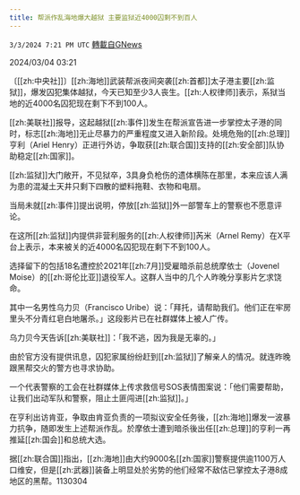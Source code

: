 ```yaml
---
title: 帮派作乱海地爆大越狱 主要监狱近4000囚剩不到百人
---
```

`3/3/2024 7:21 PM UTC` [轉載自GNews](https://gnews.org/articles/2361504)

2024/03/04 03:21

〔[[zh:中央社]]〕[[zh:海地]]武装帮派夜间突袭[[zh:首都]]太子港主要[[zh:监狱]]，爆发囚犯集体越狱，今天已知至少3人丧生。[[zh:人权律师]]表示，系狱当地的近4000名囚犯现在剩下不到100人。

[[zh:美联社]]报导，这起越狱[[zh:事件]]发生在帮派宣告进一步掌控太子港的同时，标志[[zh:海地]]无止尽暴力的严重程度又进入新阶段。处境危殆的[[zh:总理]]亨利（Ariel Henry）正进行外访，争取获[[zh:联合国]]支持的[[zh:安全部]]队协助稳定[[zh:国家]]。

[[zh:监狱]]大门敞开，不见狱卒，3具身负枪伤的遗体横陈在那里，本来应该人满为患的混凝土天井只剩下四散的塑料拖鞋、衣物和电扇。

当局未就[[zh:事件]]提出说明，停放[[zh:监狱]]外一部警车上的警察也不愿意评论。

在这所[[zh:监狱]]内提供非营利服务的[[zh:人权律师]]芮米（Arnel Remy）在X平台上表示，本来被关的近4000名囚犯现在剩下不到100人。

选择留下的包括18名遭控於2021年[[zh:7月]]受雇暗杀前总统摩依士（Jovenel Moise）的[[zh:哥伦比亚]]退役军人。这群人当中的几个人昨晚分享影片乞求饶命。

其中一名男性乌力贝（Francisco Uribe）说：「拜托，请帮助我们。他们正在牢房里头不分青红皂白地屠杀。」这段影片已在社群媒体上被人广传。

乌力贝今天告诉[[zh:美联社]]：「我不逃，因为我是无辜的。」

由於官方没有提供讯息，囚犯家属纷纷赶到[[zh:监狱]]了解亲人的情况。就连昨晚跟黑帮交火的警方也寻求协助。

一个代表警察的工会在社群媒体上传求救信号SOS表情图案说：「他们需要帮助，让我们出动军队和警察，阻止土匪闯进[[zh:监狱]]。」

在亨利出访肯亚，争取由肯亚负责的一项拟议安全任务後，[[zh:海地]]爆发一波暴力抗争，随即发生上述帮派作乱。於摩依士遭到暗杀後出任[[zh:总理]]的亨利一再推延[[zh:国会]]和总统大选。

据[[zh:联合国]]指出，[[zh:海地]]由大约9000名[[zh:国家]]警察提供逾1100万人口维安，但是[[zh:武器]]装备上明显处於劣势的他们经常不敌估已掌控太子港8成地区的黑帮。1130304
